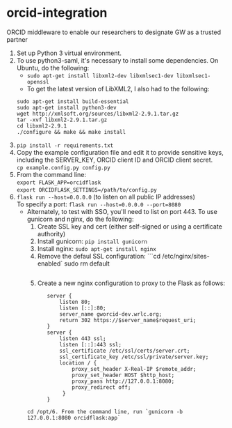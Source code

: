 # orcid-integration
ORCID middleware to enable our researchers to designate GW as a trusted partner

1. Set up Python 3 virtual environment.
2. To use python3-saml, it's necessary to install some dependencies. On Ubuntu, do the following:
    - `sudo apt-get install libxml2-dev libxmlsec1-dev libxmlsec1-openssl`
    - To get the latest version of LibXML2, I also had to the following:
    ```
    sudo apt-get install build-essential
    sudo apt-get install python3-dev
    wget http://xmlsoft.org/sources/libxml2-2.9.1.tar.gz
    tar -xvf libxml2-2.9.1.tar.gz
    cd libxml2-2.9.1
    ./configure && make && make install
    ```
3. `pip install -r requirements.txt`
4. Copy the example configuration file and edit it to provide sensitive keys, including the SERVER_KEY, ORCID client ID and ORCID client secret. \
 `cp example.config.py config.py`
5. From the command line: \
 `export FLASK_APP=orcidflask` \
 `export ORCIDFLASK_SETTINGS=/path/to/config.py`
6. `flask run --host=0.0.0.0` (to listen on all public IP addresses) \
To specify a port: `flask run --host=0.0.0.0 --port=8080`
   - Alternately, to test with SSO, you'll need to list on port 443. To use gunicorn and nginx, do the following:
      1. Create SSL key and cert (either self-signed or using a certificate authority)
      2. Install gunicorn: `pip install gunicorn`
      3. Install nginx: `sudo apt-get install nginx`
      4. Remove the defaul SSL configuration: 
         ```cd /etc/nginx/sites-enabled`
            sudo rm default
            ```
      5. Create a new nginx configuration to proxy to the Flask as follows:
         ```
            server {
                listen 80;
                listen [::]:80;
                server_name gworcid-dev.wrlc.org;
                return 302 https://$server_name$request_uri;
            }
            server {
                listen 443 ssl;
                listen [::]:443 ssl;
                ssl_certificate /etc/ssl/certs/server.crt;
                ssl_certificate_key /etc/ssl/private/server.key;
                location / {
                    proxy_set_header X-Real-IP $remote_addr;
                    proxy_set_header HOST $http_host;
                    proxy_pass http://127.0.0.1:8080;
                    proxy_redirect off;
                 }
            }
        ```
      cd /opt/6. From the command line, run `gunicorn -b 127.0.0.1:8080 orcidflask:app`

